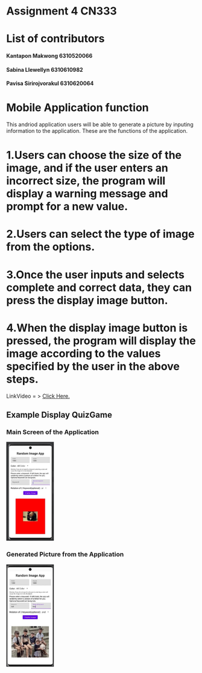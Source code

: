 # Assignment 4 CN333

# List of contributors
#### Kantapon Makwong 6310520066
#### Sabina Llewellyn 6310610982
#### Pavisa Sirirojvorakul 6310620064

# Mobile Application function
This andriod application users will be able to generate a picture by inputing information to the application.
These are the functions of the application.

# 1.Users can choose the size of the image, and if the user enters an incorrect size, the program will display a warning message and prompt for a new value.
# 2.Users can select the type of image from the options.
# 3.Once the user inputs and selects complete and correct data, they can press the display image button.
# 4.When the display image button is pressed, the program will display the image according to the values specified by the user in the above steps.

LinkVideo = > [Click Here.](https://youtu.be/Ov8B12nG7io)

## Example Display QuizGame

### Main Screen of the Application
<img src = "MainScreen.png" alt ="MainScreen" width = "25%" Height ="25%">

### Generated Picture from the Application
<img src = "GeneratePic.png" alt ="GenPic" width = "25%" Height ="25%">